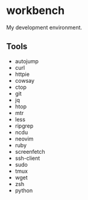 # workbench

My development environment.

## Tools
 - autojump
 - curl
 - httpie
 - cowsay
 - ctop
 - git
 - jq
 - htop
 - mtr
 - less
 - ripgrep
 - ncdu
 - neovim
 - ruby
 - screenfetch
 - ssh-client
 - sudo
 - tmux
 - wget
 - zsh
 - python
